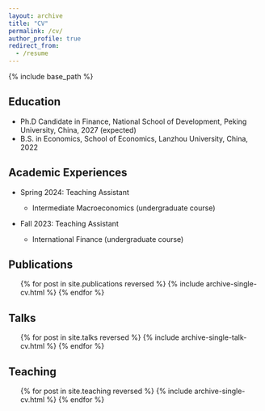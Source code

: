 ```yaml
---
layout: archive
title: "CV"
permalink: /cv/
author_profile: true
redirect_from:
  - /resume
---
```


{% include base_path %}

## Education

* Ph.D Candidate in Finance, National School of Development, Peking University, China, 2027 (expected)
* B.S. in Economics, School of Economics, Lanzhou University, China, 2022

## Academic Experiences

* Spring 2024: Teaching Assistant
  * Intermediate Macroeconomics (undergraduate course)
  
* Fall 2023: Teaching Assistant
  * International Finance (undergraduate course)

## Publications

  <ul>{% for post in site.publications reversed %}
    {% include archive-single-cv.html %}
  {% endfor %}</ul>
  
## Talks

  <ul>{% for post in site.talks reversed %}
    {% include archive-single-talk-cv.html  %}
  {% endfor %}</ul>
  
## Teaching

  <ul>{% for post in site.teaching reversed %}
    {% include archive-single-cv.html %}
  {% endfor %}</ul>
  
